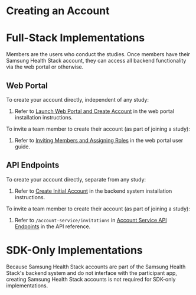 
# Creating an Account


# Full-Stack Implementations
Members are the users who conduct the studies. Once members have their Samsung Health Stack account, they can access all backend functionality via the web portal or otherwise.

## Web Portal
To create your account directly, independent of any study:

1. Refer to [Launch Web Portal and Create Account](../installation/install-portal.md#iii-launch-web-portal-and-create-account) in the web portal installation instructions.

To invite a team member to create their account (as part of joining a study):

1. Refer to [Inviting Members and Assigning Roles](../../portal-guide/study-management/portal-manage-members.md#inviting-members-and-assigning-roles) in the web portal user guide.

## API Endpoints
To create your account  directly, separate from any study:

1. Refer to [Create Initial Account](../installation/install-backend.md#create-initial-account) in the backend system installation instructions.

To invite a team member to create their account (as part of joining a study):

1. Refer to `/account-service/invitations` in [Account Service API Endpoints](../docs/api-reference/all-endpoints/account-service-api-endpoints.md) in the API reference.

# SDK-Only Implementations
Because Samsung Health Stack accounts are part of the Samsung Health Stack's backend system and do not interface with the participant app, creating Samsung Health Stack accounts is not required for SDK-only implementations.